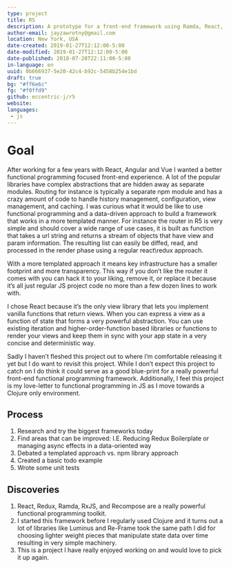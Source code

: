 ```yaml
---
type: project
title: R5
description: A prototype for a front-end framework using Ramda, React, Redux, RxJS, and Recompose.
author-email: jayzawrotny@gmail.com
location: New York, USA
date-created: 2019-01-27T12:12:00-5:00
date-modified: 2019-01-27T12:12:00-5:00
date-published: 2018-07-28T22:11:00-5:00
in-language: en
uuid: 0b666937-5e20-42c4-b92c-5458b254e1bd
draft: true
bg: "#ff6e6c"
fg: "#f0ffd9"
github: eccentric-j/r5
website:
languages:
 - js
---
```

# <span class="project__goal">Goal</span>

After working for a few years with React, Angular and Vue I wanted a better functional programming focused front-end experience. A lot of the popular libraries have complex abstractions that are hidden away as separate modules. Routing for instance is typically a separate npm module and has a crazy amount of code to handle history management, configuration, view management, and caching. I was curious what it would be like to use functional programming and a data-driven approach to build a framework that works in a more templated manner. For instance the router in R5 is very simple and should cover a wide range of use cases, it is built as function that takes a url string and returns a stream of objects that have view and param information. The resulting list can easily be diffed, read, and processed in the render phase using a regular react\\redux approach.

With a more templated approach it means key infrastructure has a smaller footprint and more transparency. This way if you don&rsquo;t like the router it comes with you can hack it to your liking, remove it, or replace it because it&rsquo;s all just regular JS project code no more than a few dozen lines to work with.

I chose React because it&rsquo;s the only view library that lets you implement vanilla functions that return views. When you can express a view as a function of state that forms a very powerful abstraction. You can use existing iteration and higher-order-function based libraries or functions to render your views and keep them in sync with your app state in a very concise and deterministic way.

Sadly I haven&rsquo;t fleshed this project out to where I&rsquo;m comfortable releasing it yet but I do want to revisit this project. While I don&rsquo;t expect this project to catch on I do think it could serve as a good blue-print for a really powerful front-end functional programming framework. Additionally, I feel this project is my love-letter to functional programming in JS as I move towards a Clojure only environment.

## <span class="project__process">Process</span>
1. Research and try the biggest frameworks today
2. Find areas that can be improved: I.E. Reducing Redux Boilerplate or managing async effects in a data-oriented way
3. Debated a templated approach vs. npm library approach
4. Created a basic todo example
5. Wrote some unit tests

## <span class="project__discoveries">Discoveries</span>
1. React, Redux, Ramda, RxJS, and Recompose are a really powerful functional programming toolkit.
2. I started this framework before I regularly used Clojure and it turns out a lot of libraries like Luminus and Re-Frame took the same path I did for choosing lighter weight pieces that manipulate state data over time resulting in very simple machinery.
3. This is a project I have really enjoyed working on and would love to pick it up again.
